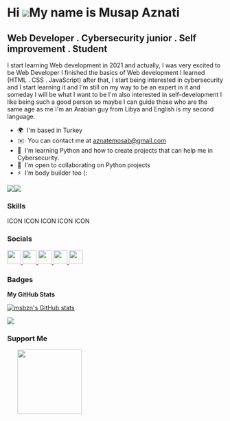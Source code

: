Hi ![](https://user-images.githubusercontent.com/18350557/176309783-0785949b-9127-417c-8b55-ab5a4333674e.gif)My name is Musap Aznati
====================================================================================================================================

Web Developer . Cybersecurity junior . Self improvement . Student
-----------------------------------------------------------------

I start learning Web development in 2021 and actually, I was very excited to be Web Developer I finished the basics of Web development I learned (HTML . CSS . JavaScript) after that, I start being interested in cybersecurity and I start learning it and I'm still on my way to be an expert in it and someday I will be what I want to be I'm also interested in self-development I like being such a good person so maybe I can guide those who are the same age as me I'm an Arabian guy from Libya and English is my second language.

* 🌍  I'm based in Turkey
* ✉️  You can contact me at [aznatemosab@gmail.com](mailto:aznatemosab@gmail.com)
* 🧠  I'm learning Python and how to create projects that can help me in Cybersecurity.
* 🤝  I'm open to collaborating on Python projects
* ⚡  I'm body builder too (:

<a href="https://www.github.com/msbzn" target="_blank" rel="noreferrer"><img
src="https://img.shields.io/github/followers/msbzn?logo=github&style=for-the-badge&color=0891b2&labelColor=1c1917" /></a><a href="https://www.x.com/ms3bzz" target="_blank" rel="noreferrer"><img
src="https://img.shields.io/twitter/follow/ms3bzz?logo=twitter&style=for-the-badge&color=0891b2&labelColor=1c1917"
/></a>

### Skills


<p align="left">
ICON ICON ICON ICON ICON
</p>


### Socials

<p align="left"> <a href="https://discord.com/users/msbz" target="_blank" rel="noreferrer"> <picture> <source media="(prefers-color-scheme: dark)" srcset="undefined" /> <source media="(prefers-color-scheme: light)" srcset="https://raw.githubusercontent.com/danielcranney/readme-generator/main/public/icons/socials/discord.svg" /> <img src="https://raw.githubusercontent.com/danielcranney/readme-generator/main/public/icons/socials/discord.svg" width="32" height="32" /> </picture> </a> <a href="https://www.github.com/msbzn" target="_blank" rel="noreferrer"> <picture> <source media="(prefers-color-scheme: dark)" srcset="https://raw.githubusercontent.com/danielcranney/readme-generator/main/public/icons/socials/github-dark.svg" /> <source media="(prefers-color-scheme: light)" srcset="https://raw.githubusercontent.com/danielcranney/readme-generator/main/public/icons/socials/github.svg" /> <img src="https://raw.githubusercontent.com/danielcranney/readme-generator/main/public/icons/socials/github.svg" width="32" height="32" /> </picture> </a> <a href="http://www.instagram.com/ms3bzzz" target="_blank" rel="noreferrer"> <picture> <source media="(prefers-color-scheme: dark)" srcset="undefined" /> <source media="(prefers-color-scheme: light)" srcset="https://raw.githubusercontent.com/danielcranney/readme-generator/main/public/icons/socials/instagram.svg" /> <img src="https://raw.githubusercontent.com/danielcranney/readme-generator/main/public/icons/socials/instagram.svg" width="32" height="32" /> </picture> </a> <a href="https://www.stackoverflow.com/users/ms3bzz" target="_blank" rel="noreferrer"> <picture> <source media="(prefers-color-scheme: dark)" srcset="undefined" /> <source media="(prefers-color-scheme: light)" srcset="https://raw.githubusercontent.com/danielcranney/readme-generator/main/public/icons/socials/stackoverflow.svg" /> <img src="https://raw.githubusercontent.com/danielcranney/readme-generator/main/public/icons/socials/stackoverflow.svg" width="32" height="32" /> </picture> </a> <a href="https://www.x.com/ms3bzz" target="_blank" rel="noreferrer"> <picture> <source media="(prefers-color-scheme: dark)" srcset="https://raw.githubusercontent.com/danielcranney/readme-generator/main/public/icons/socials/twitter-dark.svg" /> <source media="(prefers-color-scheme: light)" srcset="https://raw.githubusercontent.com/danielcranney/readme-generator/main/public/icons/socials/twitter.svg" /> <img src="https://raw.githubusercontent.com/danielcranney/readme-generator/main/public/icons/socials/twitter.svg" width="32" height="32" /> </picture> </a></p>

### Badges

<b>My GitHub Stats</b>

<a href="http://www.github.com/msbzn"><img src="https://github-readme-stats.vercel.app/api?username=msbzn&show_icons=true&hide=&count_private=true&title_color=0891b2&text_color=ffffff&icon_color=0891b2&bg_color=1c1917&hide_border=true&show_icons=true" alt="msbzn's GitHub stats" /></a>

<a href="http://www.github.com/msbzn"><img src="https://github-readme-streak-stats.herokuapp.com/?user=msbzn&stroke=ffffff&background=1c1917&ring=0891b2&fire=0891b2&currStreakNum=ffffff&currStreakLabel=0891b2&sideNums=ffffff&sideLabels=ffffff&dates=ffffff&hide_border=true" /></a>

### Support Me

<ul style="list-style-type: none; margin: 0;">

<li style="display: inline-block; margin-right: 0.25rem;"><a href="https://www.buymeacoffee.com/ms3bzz"><img src="https://cdn.buymeacoffee.com/buttons/v2/default-yellow.png" width="150"/></a></li>

</ul>
